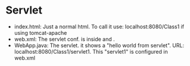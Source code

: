 # Servlet
- index.html: Just a normal html. To call it use: localhost:8080/Class1 if using tomcat-apache 
- web.xml: The servlet conf. is inside <servlet> and <servlet-mapping>.
- WebApp.java: The servlet. it shows a "hello world from servlet". URL: localhost:8080/Class1/servlet1. This "servlet1" is configured in   
web.xml

